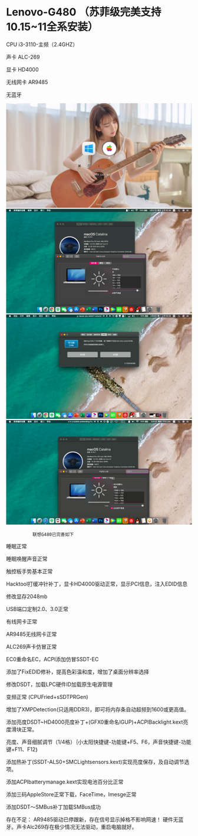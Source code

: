 # Lenovo-G480 （苏菲级完美支持10.15~11全系安装）

CPU    i3-3110-主频（2.4GHZ）

声卡    ALC-269

显卡    HD4000

无线网卡 AR9485 

无蓝牙



![ss](https://github.com/mjs520/Lenovo-G480/blob/main/screenshot0.jpg)
![ss](https://github.com/mjs520/Lenovo-G480/blob/main/QQ20210221-103454.png)
![ss](https://github.com/mjs520/Lenovo-G480/blob/main/QQ20210208-102305.png)
![ss](https://github.com/mjs520/Lenovo-G480/blob/main/QQ20210304-143436.png)




              联想G480已完善如下
睡眠正常

睡眠唤醒声音正常

触控板手势基本正常

Hacktool打缓冲针补丁，显卡HD4000驱动正常，显示PCI信息，注入EDID信息

修改显存2048mb

USB端口定制2.0、3.0正常

有线网卡正常

AR9485无线网卡正常

ALC269声卡仿冒正常

EC0重命名EC，ACPI添加仿冒SSDT-EC

添加了FixEDID修补，提高色彩温和度，增加了桌面分辨率选择

修改DSDT，加载LPC硬件ID加载原生电源管理

变频正常 (CPUFried+sSDTPRGen)

增加了XMPDetection(只适用DDR3)，即可将内存条自动超频到1600或更高值。

添加亮度DSDT~HD4000亮度补丁+(GFX0重命名IGUP)+ACPIBacklight.kext亮度滑块正常。

亮度、声音细腻调节（1/4格）｛小太阳快捷键-功能键+F5、F6，声音快捷键-功能键+F11、F12｝

添加热补丁(SSDT-ALS0+SMCLightsensors.kext)实现亮度保存，及自动调节选项。

添加ACPIbatterymanage.kext实现电池百分比正常

添加三码AppleStore正常下载，FaceTime，Imesge正常

添加DSDT～SMBus补丁加载SMBus成功

存在不足： AR9485驱动已停跟新，存在信号显示掉格不影响网速！
硬件无蓝牙。声卡Alc269存在极少情况无法驱动，重启电脑就好。
  
